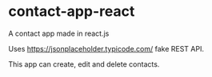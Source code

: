 # contact-app-react
A contact app made in react.js

Uses https://jsonplaceholder.typicode.com/ fake REST API.

This app can create, edit and delete contacts.

